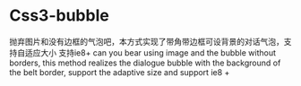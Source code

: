 # Css3-bubble
抛弃图片和没有边框的气泡吧，本方式实现了带角带边框可设背景的对话气泡，支持自适应大小 支持ie8+
can you bear using image and the bubble without borders, this method realizes the dialogue bubble with the background of the belt border, support the adaptive size and support ie8 +
